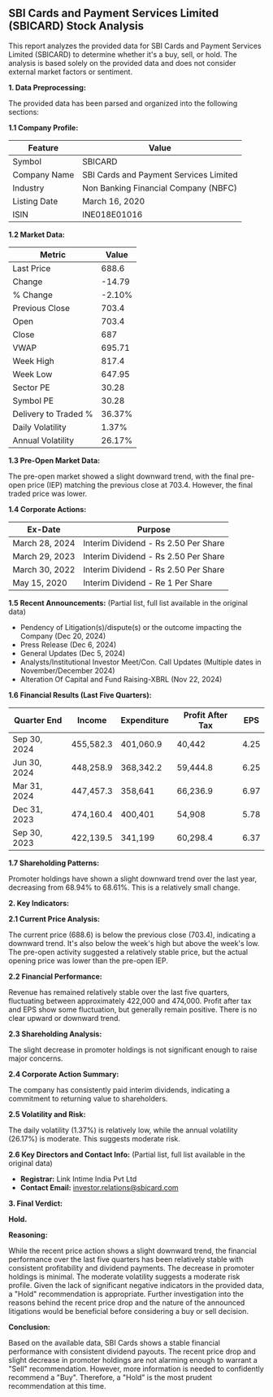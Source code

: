 ## SBI Cards and Payment Services Limited (SBICARD) Stock Analysis

This report analyzes the provided data for SBI Cards and Payment Services Limited (SBICARD) to determine whether it's a buy, sell, or hold.  The analysis is based solely on the provided data and does not consider external market factors or sentiment.

**1. Data Preprocessing:**

The provided data has been parsed and organized into the following sections:

**1.1 Company Profile:**

| Feature             | Value                                      |
|----------------------|---------------------------------------------|
| Symbol              | SBICARD                                   |
| Company Name        | SBI Cards and Payment Services Limited       |
| Industry            | Non Banking Financial Company (NBFC)         |
| Listing Date        | March 16, 2020                             |
| ISIN                | INE018E01016                              |


**1.2 Market Data:**

| Metric                | Value     |
|------------------------|------------|
| Last Price            | 688.6     |
| Change                | -14.79     |
| % Change              | -2.10%     |
| Previous Close        | 703.4     |
| Open                  | 703.4     |
| Close                 | 687       |
| VWAP                  | 695.71    |
| Week High             | 817.4     |
| Week Low              | 647.95    |
| Sector PE             | 30.28     |
| Symbol PE             | 30.28     |
| Delivery to Traded % | 36.37%    |
| Daily Volatility      | 1.37%     |
| Annual Volatility     | 26.17%    |


**1.3 Pre-Open Market Data:**

The pre-open market showed a slight downward trend, with the final pre-open price (IEP) matching the previous close at 703.4.  However, the final traded price was lower.

**1.4 Corporate Actions:**

| Ex-Date      | Purpose                               |
|--------------|---------------------------------------|
| March 28, 2024 | Interim Dividend - Rs 2.50 Per Share |
| March 29, 2023 | Interim Dividend - Rs 2.50 Per Share |
| March 30, 2022 | Interim Dividend - Rs 2.50 Per Share |
| May 15, 2020   | Interim Dividend - Re 1 Per Share    |


**1.5 Recent Announcements:** (Partial list, full list available in the original data)

* Pendency of Litigation(s)/dispute(s) or the outcome impacting the Company (Dec 20, 2024)
* Press Release (Dec 6, 2024)
* General Updates (Dec 5, 2024)
* Analysts/Institutional Investor Meet/Con. Call Updates (Multiple dates in November/December 2024)
* Alteration Of Capital and Fund Raising-XBRL (Nov 22, 2024)


**1.6 Financial Results (Last Five Quarters):**

| Quarter End     | Income       | Expenditure  | Profit After Tax | EPS     |
|-----------------|--------------|---------------|-------------------|---------|
| Sep 30, 2024    | 455,582.3    | 401,060.9     | 40,442           | 4.25    |
| Jun 30, 2024    | 448,258.9    | 368,342.2     | 59,444.8         | 6.25    |
| Mar 31, 2024    | 447,457.3    | 358,641       | 66,236.9         | 6.97    |
| Dec 31, 2023    | 474,160.4    | 400,401       | 54,908           | 5.78    |
| Sep 30, 2023    | 422,139.5    | 341,199       | 60,298.4         | 6.37    |


**1.7 Shareholding Patterns:**

Promoter holdings have shown a slight downward trend over the last year, decreasing from 68.94% to 68.61%.  This is a relatively small change.

**2. Key Indicators:**

**2.1 Current Price Analysis:**

The current price (688.6) is below the previous close (703.4), indicating a downward trend. It's also below the week's high but above the week's low.  The pre-open activity suggested a relatively stable price, but the actual opening price was lower than the pre-open IEP.

**2.2 Financial Performance:**

Revenue has remained relatively stable over the last five quarters, fluctuating between approximately 422,000 and 474,000. Profit after tax and EPS show some fluctuation, but generally remain positive.  There is no clear upward or downward trend.

**2.3 Shareholding Analysis:**

The slight decrease in promoter holdings is not significant enough to raise major concerns.

**2.4 Corporate Action Summary:**

The company has consistently paid interim dividends, indicating a commitment to returning value to shareholders.

**2.5 Volatility and Risk:**

The daily volatility (1.37%) is relatively low, while the annual volatility (26.17%) is moderate.  This suggests moderate risk.

**2.6 Key Directors and Contact Info:** (Partial list, full list available in the original data)

* **Registrar:** Link Intime India Pvt Ltd
* **Contact Email:** investor.relations@sbicard.com


**3. Final Verdict:**

**Hold.**

**Reasoning:**

While the recent price action shows a slight downward trend, the financial performance over the last five quarters has been relatively stable with consistent profitability and dividend payments. The decrease in promoter holdings is minimal.  The moderate volatility suggests a moderate risk profile.  Given the lack of significant negative indicators in the provided data, a "Hold" recommendation is appropriate.  Further investigation into the reasons behind the recent price drop and the nature of the announced litigations would be beneficial before considering a buy or sell decision.

**Conclusion:**

Based on the available data, SBI Cards shows a stable financial performance with consistent dividend payouts.  The recent price drop and slight decrease in promoter holdings are not alarming enough to warrant a "Sell" recommendation. However, more information is needed to confidently recommend a "Buy". Therefore, a "Hold" is the most prudent recommendation at this time.
